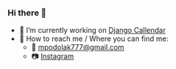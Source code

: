 ### Hi there 👋

- 🔭 I’m currently working on <a href="https://github.com/Tabaszczan/djangoCalendar">Django Callendar</a>
- 📇 How to reach me / Where you can find me: 
  - 📧 <a href="mailto:mpodolak777@gmail.com">mpodolak777@gmail.com</a> 
  - 📷 <a href="https://www.instagram.com/tabaszczan/">Instagram</a> 
<!--
**Tabaszczan/Tabaszczan** is a ✨ _special_ ✨ repository because its `README.md` (this file) appears on your GitHub profile.

Here are some ideas to get you started:

- 🔭 I’m currently working on ...
- 🌱 I’m currently learning ...
- 👯 I’m looking to collaborate on ...
- 🤔 I’m looking for help with ...
- 💬 Ask me about ...
- 📫 How to reach me: ...
- 😄 Pronouns: ...
- ⚡ Fun fact: ...
-->
